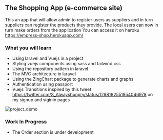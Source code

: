 ## The Shopping App (e-commerce site)
This an app that will allow admin to register users as suppliers and in turn suppliers can register the products they provide.
The local users can now in turn make orders from the application
You can access it on heroku https://empress-shop.herokuapp.com/

### What you will learn
- Using laravel and Vuejs in a project
- Styling vuejs components using sass and tailwind css
- Using the repository pattern in laravel
- The MVC architecture in laravel
- Using the ZingChart package to generate charts and graphs
- Authentication using passport
- Vuejs Transitions inspired by this tweet https://twitter.com/S_Alwayshungry/status/1298182551954046978 on my signup and siginin pages

![project_demo](https://user-images.githubusercontent.com/34396651/117752037-c6436280-b21e-11eb-8693-13487963cb09.gif)

### Work In Progress
- The Order section is under development
